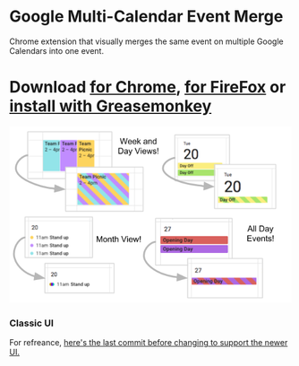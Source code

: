 Google Multi-Calendar Event Merge
=========================

Chrome extension that visually merges the same event on multiple Google Calendars into one event.

# Download [for Chrome](https://chrome.google.com/webstore/detail/event-merge-for-google-ca/idehaflielbgpaokehlhidbjlehlfcep), [for FireFox](https://addons.mozilla.org/en-US/firefox/addon/google-cal-event-merge/) or [install with Greasemonkey](https://github.com/imightbeamy/gcal-multical-event-merge/raw/master/events.user.js)

![examples](images/examples.png)

### Classic UI

For refreance, [here's the last commit before changing to support the newer UI.](https://github.com/imightbeamy/gcal-multical-event-merge/blob/bed9a531157e14bf86463ea7970f8ce0ef76db1d/events.user.js)
